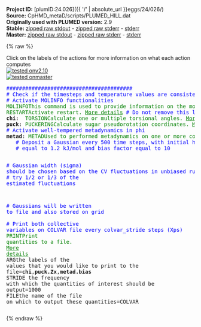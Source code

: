 **Project ID:** [plumID:24.026]({{ '/' | absolute_url }}eggs/24/026/)  
**Source:** CpHMD_metaD/scripts/PLUMED_HILL.dat  
**Originally used with PLUMED version:** 2.9  
**Stable:** [zipped raw stdout](PLUMED_HILL.dat.plumed.stdout.txt.zip) - [zipped raw stderr](PLUMED_HILL.dat.plumed.stderr.txt.zip) - [stderr](PLUMED_HILL.dat.plumed.stderr)  
**Master:** [zipped raw stdout](PLUMED_HILL.dat.plumed_master.stdout.txt.zip) - [zipped raw stderr](PLUMED_HILL.dat.plumed_master.stderr.txt.zip) - [stderr](PLUMED_HILL.dat.plumed_master.stderr)  

{% raw %}
<div class="plumedpreheader">
<div class="headerInfo" id="value_details_data/CpHMD_metaD/scripts/PLUMED_HILL.dat"> Click on the labels of the actions for more information on what each action computes </div>
<div class="containerBadge">
<div class="headerBadge"><a href="PLUMED_HILL.dat.plumed.stderr"><img src="https://img.shields.io/badge/v2.10-passing-green.svg" alt="tested onv2.10" /></a></div>
<div class="headerBadge"><a href="PLUMED_HILL.dat.plumed_master.stderr"><img src="https://img.shields.io/badge/master-passing-green.svg" alt="tested onmaster" /></a></div>
</div>
</div>
<pre class="plumedlisting">
<span style="color:blue" class="comment">########################################</span>
<span style="color:blue" class="comment"># Check if the timesteps and temperature values are consistent with previous settings</span>
<span style="color:blue" class="comment"># Activate MOLINFO functionalities</span>
<span class="plumedtooltip" style="color:green">MOLINFO<span class="right">This command is used to provide information on the molecules that are present in your system. <a href="https://www.plumed.org/doc-master/user-doc/html/MOLINFO" style="color:green">More details</a><i></i></span></span> <span class="plumedtooltip">STRUCTURE<span class="right">a file in pdb format containing a reference structure<i></i></span></span>=rep1.pdb
<span style="display:none;" id="data/CpHMD_metaD/scripts/PLUMED_HILL.dat">The MOLINFO action with label <b></b> calculates something</span><span class="plumedtooltip" style="color:green">RESTART<span class="right">Activate restart. <a href="https://www.plumed.org/doc-master/user-doc/html/RESTART" style="color:green">More details</a><i></i></span></span> <span style="color:blue" class="comment"># Do not remove this line. This is ignored for the first cycle in each block</span>
<b name="data/CpHMD_metaD/scripts/PLUMED_HILL.datchi" onclick='showPath("data/CpHMD_metaD/scripts/PLUMED_HILL.dat","data/CpHMD_metaD/scripts/PLUMED_HILL.datchi","data/CpHMD_metaD/scripts/PLUMED_HILL.datchi","brown")'>chi</b>:  <span class="plumedtooltip" style="color:green">TORSION<span class="right">Calculate one or multiple torsional angles. <a href="https://www.plumed.org/doc-master/user-doc/html/TORSION" style="color:green">More details</a><i></i></span></span> <span class="plumedtooltip">ATOMS<span class="right">the four atoms involved in the torsional angle<i></i></span></span>=8,9,19,28
<span style="display:none;" id="data/CpHMD_metaD/scripts/PLUMED_HILL.datchi">The TORSION action with label <b>chi</b> calculates the following quantities:<table  align="center" frame="void" width="95%" cellpadding="5%"><tr><td width="5%"><b> Quantity </b>  </td><td><b> Description </b> </td></tr><tr><td width="5%">chi.value</td><td>the TORSION involving these atoms</td></tr></table></span><b name="data/CpHMD_metaD/scripts/PLUMED_HILL.datpuck" onclick='showPath("data/CpHMD_metaD/scripts/PLUMED_HILL.dat","data/CpHMD_metaD/scripts/PLUMED_HILL.datpuck","data/CpHMD_metaD/scripts/PLUMED_HILL.datpuck","brown")'>puck</b>: <span class="plumedtooltip" style="color:green">PUCKERING<span class="right">Calculate sugar pseudorotation coordinates. <a href="https://www.plumed.org/doc-master/user-doc/html/PUCKERING" style="color:green">More details</a><i></i></span></span> <span class="plumedtooltip">ATOMS<span class="right">the five or six atoms of the sugar ring in the proper order<i></i></span></span>=6,8,9,13,11
<span style="color:blue" class="comment"># Activate well-tempered metadynamics in phi</span>
<span style="display:none;" id="data/CpHMD_metaD/scripts/PLUMED_HILL.datpuck">The PUCKERING action with label <b>puck</b> calculates the following quantities:<table  align="center" frame="void" width="95%" cellpadding="5%"><tr><td width="5%"><b> Quantity </b>  </td><td><b> Description </b> </td></tr><tr><td width="5%">puck.phs</td><td>Pseudorotation phase (5 membered rings)</td></tr><tr><td width="5%">puck.amp</td><td>Pseudorotation amplitude (5 membered rings)</td></tr><tr><td width="5%">puck.Zx</td><td>Pseudorotation x Cartesian component (5 membered rings)</td></tr><tr><td width="5%">puck.Zy</td><td>Pseudorotation y Cartesian component (5 membered rings)</td></tr><tr><td width="5%">puck.phi</td><td>Pseudorotation phase (6 membered rings)</td></tr><tr><td width="5%">puck.theta</td><td>Theta angle (6 membered rings)</td></tr><tr><td width="5%">puck.amplitude</td><td>Pseudorotation amplitude (6 membered rings)</td></tr><tr><td width="5%">puck.qx</td><td>Cartesian component x (6 membered rings)</td></tr><tr><td width="5%">puck.qy</td><td>Cartesian component y (6 membered rings)</td></tr><tr><td width="5%">puck.qz</td><td>Cartesian component z (6 membered rings)</td></tr></table></span><b name="data/CpHMD_metaD/scripts/PLUMED_HILL.datmetad" onclick='showPath("data/CpHMD_metaD/scripts/PLUMED_HILL.dat","data/CpHMD_metaD/scripts/PLUMED_HILL.datmetad","data/CpHMD_metaD/scripts/PLUMED_HILL.datmetad","brown")'>metad</b>: <span class="plumedtooltip" style="color:green">METAD<span class="right">Used to performed metadynamics on one or more collective variables. <a href="https://www.plumed.org/doc-master/user-doc/html/METAD" style="color:green">More details</a><i></i></span></span> <span class="plumedtooltip">ARG<span class="right">the labels of the scalars on which the bias will act<i></i></span></span>=<b name="data/CpHMD_metaD/scripts/PLUMED_HILL.datchi">chi</b>,<b name="data/CpHMD_metaD/scripts/PLUMED_HILL.datpuck">puck.Zx</b> <span class="plumedtooltip">PACE<span class="right">the frequency for hill addition<i></i></span></span>=500 <span class="plumedtooltip">HEIGHT<span class="right">the heights of the Gaussian hills<i></i></span></span>=2.0 <span class="plumedtooltip">SIGMA<span class="right">the widths of the Gaussian hills<i></i></span></span>=0.35,0.35 <span class="plumedtooltip">BIASFACTOR<span class="right">use well tempered metadynamics and use this bias factor<i></i></span></span>=4 <span class="plumedtooltip">TEMP<span class="right">the system temperature - this is only needed if you are doing well-tempered metadynamics<i></i></span></span>=300 <span class="plumedtooltip">FILE<span class="right"> a file in which the list of added hills is stored<i></i></span></span>=HILLS <span class="plumedtooltip">GRID_MIN<span class="right">the lower bounds for the grid<i></i></span></span>=-pi,-pi <span class="plumedtooltip">GRID_MAX<span class="right">the upper bounds for the grid<i></i></span></span>=pi,pi
   <span style="color:blue" class="comment"># Deposit a Gaussian every 500 time steps, with initial height </span>
   <span style="color:blue" class="comment"># equal to 1.2 kJ/mol and bias factor equal to 10 </span>
   
   <span style="color:blue" class="comment"># Gaussian width (sigma) should be chosen based on the CV fluctuations in unbiased run </span>
   <span style="color:blue" class="comment"># try 1/2 or 1/3 of the estimated fluctuations </span>
   
   <span style="color:blue" class="comment"># Gaussians will be written to file and also stored on grid </span>
<br/><span style="color:blue" class="comment"># Print both collective variables on COLVAR file every colvar_stride steps (Xps)</span>
<span style="display:none;" id="data/CpHMD_metaD/scripts/PLUMED_HILL.datmetad">The METAD action with label <b>metad</b> calculates the following quantities:<table  align="center" frame="void" width="95%" cellpadding="5%"><tr><td width="5%"><b> Quantity </b>  </td><td><b> Description </b> </td></tr><tr><td width="5%">metad.bias</td><td>the instantaneous value of the bias potential</td></tr></table></span><span class="plumedtooltip" style="color:green">PRINT<span class="right">Print quantities to a file. <a href="https://www.plumed.org/doc-master/user-doc/html/PRINT" style="color:green">More details</a><i></i></span></span> <span class="plumedtooltip">ARG<span class="right">the labels of the values that you would like to print to the file<i></i></span></span>=<b name="data/CpHMD_metaD/scripts/PLUMED_HILL.datchi">chi</b>,<b name="data/CpHMD_metaD/scripts/PLUMED_HILL.datpuck">puck.Zx</b>,<b name="data/CpHMD_metaD/scripts/PLUMED_HILL.datmetad">metad.bias</b>  <span class="plumedtooltip">STRIDE<span class="right"> the frequency with which the quantities of interest should be output<i></i></span></span>=1000 <span class="plumedtooltip">FILE<span class="right">the name of the file on which to output these quantities<i></i></span></span>=COLVAR 
</pre>
{% endraw %}

